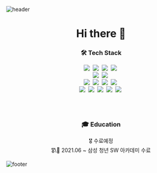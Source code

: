![header](https://capsule-render.vercel.app/api?type=waving&height=100)
<h1 align="center">
Hi there 👋

</h1>

<h3 align="center"> 🛠 Tech️ Stack </h3>
<p align="center">
<!--언어: java, python--> <!--서버 : 스프링, 스프링부트-->
<img src="https://img.shields.io/badge/Java-FF5E5B?style=flat-square&logo=Java&logoColor=white"/></a>&nbsp 
<img src="https://img.shields.io/badge/Python-3776AB?style=flat-square&logo=Python&logoColor=white"/></a>&nbsp 
<img src="https://img.shields.io/badge/Spring-6DB33F?style=flat-square&logo=Spring&logoColor=white"/></a>&nbsp 
<img src="https://img.shields.io/badge/Spring Boot-6DB33F?style=flat-square&logo=Spring Boot&logoColor=white"/></a>&nbsp 
<br> <!--db: mysql, elasticsearch--> <!-- dbmapper : jpa, mybatis-->
<img src="https://img.shields.io/badge/MySQL-4479A1?style=flat-square&logo=MySql&logoColor=white"/></a>&nbsp 
<img src="https://img.shields.io/badge/Elastic Search-00AAAA?style=flat-square&logo=elasticsearch&logoColor=white"/></a>&nbsp 
<br> <!--Hadoop : flume, mapreduce--> <!--나머지 툴들 : logstash , kibana-->
<img src="https://img.shields.io/badge/Hadoop-66CCFF?style=flat-square&logo=ApacheHadoop&logoColor=black"/></a>&nbsp 
<img src="https://img.shields.io/badge/Logstash-BBBB00?style=flat-square&logo=Logstash&logoColor=white"/></a>&nbsp 
<img src="https://img.shields.io/badge/Kibana-DD5544?style=flat-square&logo=Kibana&logoColor=white"/></a>&nbsp 
<img src="https://img.shields.io/badge/NGINX-009639?style=flat-square&logo=NGINX&logoColor=white"/></a>&nbsp
<br> <!--CI/cd : aws, docker, jenkins ,gitlab,ci/cd, nginx  -->
<img src="https://img.shields.io/badge/Jenkins-D24939?style=flat-square&logo=Jenkins&logoColor=white"/></a>&nbsp 
<img src="https://img.shields.io/badge/GitLab-AACCFF?style=flat-square&logo=GitLab&logoColor=white"/></a>&nbsp
<img src="https://img.shields.io/badge/Github-181717?style=flat-square&logo=Github&logoColor=white"/></a>&nbsp 
<img src="https://img.shields.io/badge/Docker-2496ED?style=flat-square&logo=Docker&logoColor=white"/></a>&nbsp
<img src="https://img.shields.io/badge/AWS EC2-232F3E?style=flat-square&logo=Amazon AWS&logoColor=white"/></a>&nbsp 
</p>
<br/><br/>
<h3 align="center"> 🎓 Education </h3>

<p align="center">
🎖 수료예정 <br/>
️🎖\🏻 2021.06 ~ 삼성 청년 SW 아카데미 수료<br/>
</p>

![footer](https://capsule-render.vercel.app/api?type=waving&height=100&section=footer)
